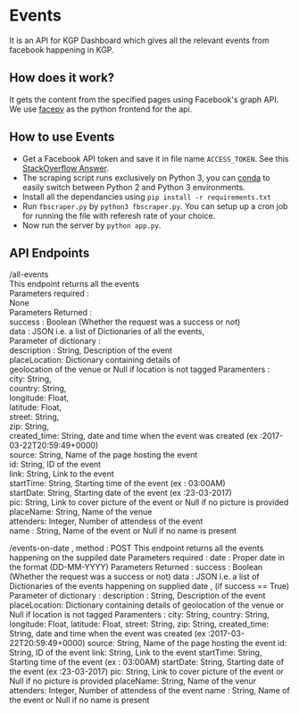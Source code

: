 Events
======

It is an API for KGP Dashboard which gives all the relevant events from facebook happening in KGP.

## How does it work?

It gets the content from the specified pages using Facebook's graph API. We
use [facepy](https://github.com/hargup/facepy) as the python frontend for the
api.


## How to use Events

* Get a Facebook API token and save it in file name `ACCESS_TOKEN`. See this [StackOverflow Answer](http://stackoverflow.com/a/16054555/1780891).
* The scraping script runs exclusively on Python 3, you can [conda](http://conda.pydata.org/miniconda.html) to easily switch between Python 2 and Python 3 environments.
* Install all the dependancies using `pip install -r requirements.txt`
* Run `fbscraper.py` by `python3 fbscraper.py`. You can setup up a cron job for running the file with referesh rate of your choice. 
* Now run the server by `python app.py`.

## API Endpoints 

/all-events <br>
    This endpoint returns all the events <br>
    Parameters required :<br>
        None <br>
    Parameters Returned :<br>
        success : Boolean (Whether the request was a success or not)<br>
        data    : JSON i.e. a list of Dictionaries of all the events, <br>
                  Parameter of dictionary : <br>
                        description : String, Description of the event<br>
                        placeLocation: Dictionary containing details of <br>geolocation of the venue or Null if location is not tagged
                            Paramenters :<br>
                                  city: String,<br>
                                  country: String,<br>
                                  longitude: Float,<br>
                                  latitude: Float,<br>
                                  street: String,<br>
                                  zip: String,<br>
                        created_time: String, date and time when the event was created (ex :2017-03-22T20:59:49+0000)<br>
                        source: String, Name of the page hosting the event<br>
                        id: String, ID of the event <br>
                        link: String, Link to the event <br>
                        startTime: String, Starting time of the event (ex : 03:00AM)<br>
                        startDate: String, Starting date of the event (ex :23-03-2017)<br>
                        pic: String, Link to cover picture of the event or Null if no picture is provided<br>
                        placeName: String, Name of the venue <br>
                        attenders: Integer, Number of attendess of the event<br>
                        name : String, Name of the event or Null if no name is present<br>

/events-on-date  , method : POST
    This endpoint returns all the events happening on the suppiled date 
    Parameters required :
        date : Proper date in the format (DD-MM-YYYY)
    Parameters Returned :
        success : Boolean (Whether the request was a success or not)
        data    : JSON i.e. a list of Dictionaries of the events happening on supplied date , (if success == True)
                  Parameter of dictionary : 
                        description : String, Description of the event
                        placeLocation: Dictionary containing details of geolocation of the venue or Null if location is not tagged
                            Paramenters :
                                  city: String,
                                  country: String,
                                  longitude: Float,
                                  latitude: Float,
                                  street: String,
                                  zip: String,
                        created_time: String, date and time when the event was created (ex :2017-03-22T20:59:49+0000)
                        source: String, Name of the page hosting the event
                        id: String, ID of the event 
                        link: String, Link to the event 
                        startTime: String, Starting time of the event (ex : 03:00AM)
                        startDate: String, Starting date of the event (ex :23-03-2017)
                        pic: String, Link to cover picture of the event or Null if no picture is provided
                        placeName: String, Name of the venur 
                        attenders: Integer, Number of attendess of the event
                        name : String, Name of the event or Null if no name is present
